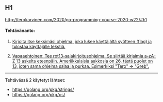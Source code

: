 ## H1

http://terokarvinen.com/2020/go-programming-course-2020-w22/#h1

#### Tehtävänanto:

1. [Kirjoita itse keksimäsi ohjelma, joka lukee käyttäjältä syötteen (flag) ja tulostaa käyttäjälle tekstiä.](flag3.go)

2. [Vapaaehtoinen: Tee rot13-salakirjoitusohjelma. Se siirtää kirjaimia a-zA-Z 13 askelta eteenpäin. Ameriikkalaisia aakkosia on 26, tästä puolet on 13, joten sama ohjelma salaa ja purkaa. Esimerkiksi "Tero" -> "Greb".](rot13.go)

---

Tehtävässä 2 käytetyt lähteet:
* https://golang.org/pkg/strings/
* https://golang.org/pkg/os/
